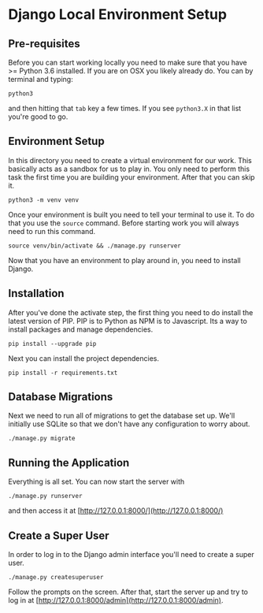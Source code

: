 # Django Local Environment Setup

## Pre-requisites

Before you can start working locally you need to make sure that you have >= Python 3.6 installed. If you are on OSX you likely already do. You can by terminal and typing:

    python3

and then hitting that `tab` key a few times. If you see `python3.X` in that list you're good to go.

## Environment Setup

In this directory you need to create a virtual environment for our work. This basically acts as a sandbox for us to play in. You only need to perform this task the first time you are building your environment. After that you can skip it.

    python3 -m venv venv

Once your environment is built you need to tell your terminal to use it. To do that you use the `source` command. Before starting work you will always need to run this command.

    source venv/bin/activate && ./manage.py runserver

Now that you have an environment to play around in, you need to install Django.

## Installation

After you've done the activate step, the first thing you need to do install the latest version of PIP. PIP is to Python as NPM is to Javascript. Its a way to install packages and manage dependencies.

    pip install --upgrade pip

Next you can install the project dependencies.

    pip install -r requirements.txt

## Database Migrations

Next we need to run all of migrations to get the database set up. We'll initially use SQLite so that we don't have any configuration to worry about.

    ./manage.py migrate

## Running the Application

Everything is all set. You can now start the server with

    ./manage.py runserver

and then access it at [http://127.0.0.1:8000/](http://127.0.0.1:8000/)

## Create a Super User

In order to log in to the Django admin interface you'll need to create a super user.

    ./manage.py createsuperuser

Follow the prompts on the screen. After that, start the server up and try to log in at [http://127.0.0.1:8000/admin](http://127.0.0.1:8000/admin).


